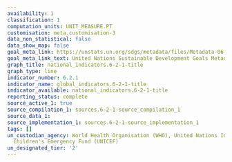 ```yaml
---
availability: 1
classification: 1
computation_units: UNIT_MEASURE.PT
customisation: meta.customisation-3
data_non_statistical: false
data_show_map: false
goal_meta_link: https://unstats.un.org/sdgs/metadata/files/Metadata-06-02-01.pdf
goal_meta_link_text: United Nations Sustainable Development Goals Metadata (pdf 428kB)
graph_title: national_indicators.6-2-1-title
graph_type: line
indicator_number: 6.2.1
indicator_name: global_indicators.6-2-1-title
indicator_available: national_indicators.6-2-1-title
reporting_status: complete
source_active_1: true
source_compilation_1: sources.6-2-1-source_compilation_1
source_data_1:
source_implementation_1: sources.6-2-1-source_implementation_1
tags: []
un_custodian_agency: World Health Organisation (WHO), United Nations International
  Children's Emergency Fund (UNICEF)
un_designated_tier: '2'
---
```

